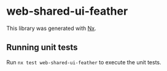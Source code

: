 # web-shared-ui-feather

This library was generated with [Nx](https://nx.dev).

## Running unit tests

Run `nx test web-shared-ui-feather` to execute the unit tests.
